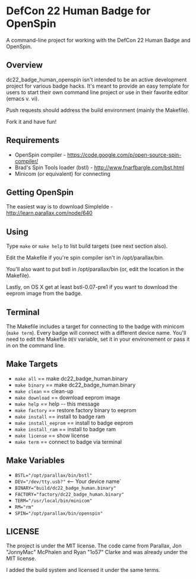 # DefCon 22 Human Badge for OpenSpin

A command-line project for working with the DefCon 22 Human Badge and
OpenSpin.

## Overview
dc22_badge_human_openspin isn't intended to be an active development
project for various badge hacks. It's meant to provide an easy
template for users to start their own command line project or use in
their favorite editor (emacs v. vi).

Push requests should address the build environment (mainly the
Makefile).

Fork it and have fun!

## Requirements
* OpenSpin compiler - https://code.google.com/p/open-source-spin-compiler/
* Brad's Spin Tools loader (bstl) - http://www.fnarfbargle.com/bst.html
* Minicom (or equivalent) for connecting

## Getting OpenSpin
The easiest way is to download SimpleIde -
http://learn.parallax.com/node/640

## Using
Type `make` or `make help` to list build targets (see next section
also).

Edit the Makefile if you're spin compiler isn't in /opt/parallax/bin.

You'll also want to put bstl in /opt/parallax/bin (or, edit the
location in the Makefile).

Lastly, on OS X get at least bstl-0.07-pre1 if you want to download
the eeprom image from the badge.

## Terminal
The Makefile includes a target for connecting to the badge with
minicom (`make term`). Every badge will connect with a different
device name. You'll need to edit the Makefile `DEV` variable, set it
in your environement or pass it in on the command line.

## Make Targets
* `make all` == make dc22_badge_human.binary
* `make binary` == make dc22_badge_human.binary
* `make clean` == clean-up
* `make download` == download eeprom image
* `make help` == help -- this message
* `make factory` == restore factory binary to eeprom
* `make install` == install to badge ram
* `make install_eeprom` == install to badge eeprom
* `make install_ram` == install to badge ram
* `make license` == show license
* `make term` == connect to badge via terminal

## Make Variables
* `BSTL="/opt/parallax/bin/bstl"`
* `DEV="/dev/tty.usb?"` <-- Your device name`
* `BINARY="build/dc22_badge_human.binary"`
* `FACTORY="factory/dc22_badge_human.binary"`
* `TERM="/usr/local/bin/minicom"`
* `RM="rm"`
* `SPIN="/opt/parallax/bin/openspin"`

## LICENSE
The project is under the MIT license. The code came from Parallax, Jon
"JonnyMac" McPhalen and Ryan "1o57" Clarke and was already under the
MIT license.

I added the build system and licensed it under the same terms.
